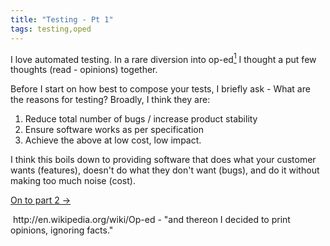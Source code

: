 ```yaml
---
title: "Testing - Pt 1"
tags: testing,oped
---
```


<p>I love automated testing. In a rare diversion into op-ed<a href="#1"><sup>1</sup></a> I thought a put few thoughts (read - opinions) together.</p>

<p>Before I start on how best to compose your tests, I briefly ask - What are the reasons for testing? Broadly, I think they are:</p>

<ol>
<li>		Reduce total number of bugs / increase product stability</li>
<li>		Ensure software works as per specification</li>
<li>		Achieve the above at low cost, low impact.</li>
</ol>

<p>I think this boils down to providing software that does what your customer wants (features), doesn't do what they don't want (bugs), and do it without making too much noise (cost).</p>

<p><a href="/content/testing-pt-2-choosing-your-system">On to part 2 &rarr;</a></p>

<p><a name="1"/> http://en.wikipedia.org/wiki/Op-ed - "and thereon I decided to print opinions, ignoring facts."</p>
